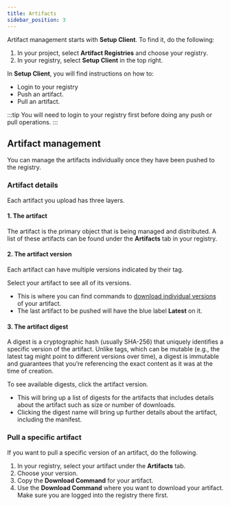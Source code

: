 ```yaml
---
title: Artifacts
sidebar_position: 3
---
```


Artifact management starts with **Setup Client**. To find it, do the following:

1. In your project, select **Artifact Registries** and choose your registry.
2. In your registry, select **Setup Client** in the top right.  

In **Setup Client**, you will find instructions on how to:

- Login to your registry
- Push an artifact.
- Pull an artifact. 

:::tip
You will need to login to your registry first before doing any push or pull operations. 
:::

## Artifact management

You can manage the artifacts individually once they have been pushed to the registry.

### Artifact details

Each artifact you upload has three layers. 

#### 1. The artifact

The artifact is the primary object that is being managed and distributed. A list of these artifacts can be found under the **Artifacts** tab in your registry. 

#### 2. The artifact version

Each artifact can have multiple versions indicated by their tag. 

Select your artifact to see all of its versions. 
- This is where you can find commands to [download individual versions](./artifacts.md#pull-a-specific-artifact) of your artifact. 
- The last artifact to be pushed will have the blue label **Latest** on it. 

#### 3. The artifact digest

A digest is a cryptographic hash (usually SHA-256) that uniquely identifies a specific version of the artifact. Unlike tags, which can be mutable (e.g., the latest tag might point to different versions over time), a digest is immutable and guarantees that you’re referencing the exact content as it was at the time of creation.

To see available digests, click the artifact version.
- This will bring up a list of digests for the artifacts that includes details about the artifact such as size or number of downloads. 
- Clicking the digest name will bring up further details about the artifact, including the manifest.

### Pull a specific artifact

If you want to pull a specific version of an artifact, do the following.

1. In your registry, select your artifact under the **Artifacts** tab. 
2. Choose your version. 
3. Copy the **Download Command** for your artifact.
4. Use the **Download Command** where you want to download your artifact. Make sure you are logged into the registry there first. 